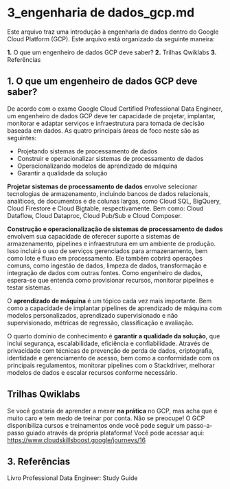 # 3_engenharia de dados_gcp.md
Este arquivo traz uma introdução à engenharia de dados dentro do Google Cloud Platform (GCP).
Este arquivo está organizado da seguinte maneira:

 **1.** O que um engenheiro de dados GCP deve saber?
 **2.** Trilhas Qwiklabs
 **3.** Referências

## 1. O que um engenheiro de dados GCP deve saber?
De acordo com o exame Google Cloud Certified Professional Data Engineer, um engenheiro de dados GCP deve ter capacidade de projetar, implantar, monitorar e adaptar serviços e infraestrutura para tomada de decisão baseada em dados.
As quatro principais áreas de foco neste são as seguintes:
 - Projetando sistemas de processamento de dados 
 - Construir e operacionalizar sistemas de processamento de dados
 - Operacionalizando modelos de aprendizado de máquina
 - Garantir a qualidade da solução

**Projetar sistemas de processamento de dados** envolve selecionar tecnologias de armazenamento, incluindo bancos de dados relacionais, analíticos, de documentos e de colunas largas, como Cloud SQL, BigQuery, Cloud Firestore e Cloud Bigtable, respectivamente. Bem como: Cloud Dataflow, Cloud Dataproc, Cloud Pub/Sub e Cloud Composer. 

**Construção e operacionalização de sistemas de processamento de dados** envolvem sua capacidade de oferecer suporte a sistemas de armazenamento, pipelines e infraestrutura em um ambiente de produção. Isso incluirá o uso de serviços gerenciados para armazenamento, bem como lote e fluxo em processamento. Ele também cobrirá operações comuns, como ingestão de dados, limpeza de dados, transformação e integração de dados com outras fontes. Como engenheiro de dados, espera-se que entenda como provisionar recursos, monitorar pipelines e testar sistemas.

O **aprendizado de máquina** é um tópico cada vez mais importante. Bem como a capacidade de implantar pipelines de aprendizado de máquina com modelos personalizados, aprendizado supervisionado e não supervisionado,
métricas de regressão, classificação e avaliação.

O quarto domínio de conhecimento é **garantir a qualidade da solução**,
que inclui segurança, escalabilidade, eficiência e confiabilidade. Através de privacidade com técnicas de prevenção de perda de dados, criptografia, identidade e gerenciamento de acesso, bem como a conformidade com os principais regulamentos, monitorar pipelines com o Stackdriver, melhorar modelos de dados e escalar recursos conforme necessário.

## Trilhas Qwiklabs
Se você gostaria de aprender a mexer **na prática** no GCP, mas acha que é muito caro e tem medo de treinar por conta. Não se preocupe! O GCP disponibiliza cursos e treinamentos onde você pode seguir um passo-a-passo guiado através da própria plataforma!
Você pode acessar aqui: https://www.cloudskillsboost.google/journeys/16

## 3. Referências
Livro Professional Data Engineer: Study Guide